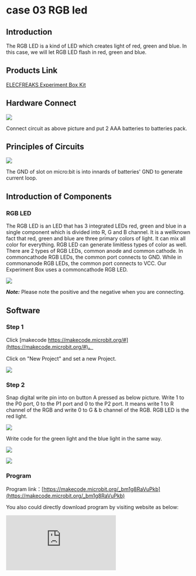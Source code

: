 ﻿# case 03 RGB led

## Introduction ##

The RGB LED is a kind of LED which creates light of red, green and blue. In this case, we will let RGB LED flash in red, green and blue.

## Products Link

[ELECFREAKS Experiment Box Kit](https://shop.elecfreaks.com/products/elecfreaks-experiment-box-kit-without-micro-bit-board?_pos=1&_sid=ac099db2f&_ss=r)

## Hardware Connect ##

![](https://wiki-media-ef.oss-cn-hongkong.aliyuncs.com/i18n/en/docusaurus-plugin-content-docs/current/microbit/circuit-design/microbit-experiment-box-kit/images/Gca57tq.png)

 Connect circuit as above picture and put 2 AAA batteries to batteries pack.

## Principles of Circuits ##

![](https://wiki-media-ef.oss-cn-hongkong.aliyuncs.com/i18n/en/docusaurus-plugin-content-docs/current/microbit/circuit-design/microbit-experiment-box-kit/images/wnBLHqP.png)

The GND of slot on micro:bit is into innards of batteries' GND to generate current loop.

## Introduction of Components ##

### RGB LED ###
 The RGB LED is an LED that has 3 integrated LEDs  red, green and blue in a single component which is divided into R, G and B channel. It is a wellknown fact that red, green and blue are three primary colors of light. It can mix all color for everything. RGB LED can generate limitless types of color as well.
 There are 2 types of RGB LEDs, common anode and common cathode. In commoncathode RGB LEDs, the
common port connects to GND. While in commonanode RGB LEDs, the common port connects to VCC.
  Our Experiment Box uses a commoncathode RGB LED.

![](https://wiki-media-ef.oss-cn-hongkong.aliyuncs.com/i18n/en/docusaurus-plugin-content-docs/current/microbit/circuit-design/microbit-experiment-box-kit/images/KF4IVxu.jpg)

***Note:*** Please note the positive and the negative when you are connecting.

## Software

### Step 1

 Click [makecode https://makecode.microbit.org/#](https://makecode.microbit.org/#)。

 Click on "New Project" and set a new Project.

![](https://wiki-media-ef.oss-cn-hongkong.aliyuncs.com/i18n/en/docusaurus-plugin-content-docs/current/microbit/circuit-design/microbit-experiment-box-kit/images/t34k5Zb.png)

### Step 2

 Snap digital write pin into on button A pressed as below picture. Write 1 to the P0 port, 0 to the P1 port and 0 to the P2 port.
 It means write 1 to R channel of the RGB and write 0 to G & b channel of the RGB.
 RGB LED is the red light.

![](https://wiki-media-ef.oss-cn-hongkong.aliyuncs.com/i18n/en/docusaurus-plugin-content-docs/current/microbit/circuit-design/microbit-experiment-box-kit/images/sB2lvoi.png)

 Write code for the green light and the blue light in the same way.

![](https://wiki-media-ef.oss-cn-hongkong.aliyuncs.com/i18n/en/docusaurus-plugin-content-docs/current/microbit/circuit-design/microbit-experiment-box-kit/images/Rl1jlrI.png)

![](https://wiki-media-ef.oss-cn-hongkong.aliyuncs.com/i18n/en/docusaurus-plugin-content-docs/current/microbit/circuit-design/microbit-experiment-box-kit/images/JsaMcnR.png)


### Program

 Program link：[https://makecode.microbit.org/_bm1g8RaVuPkb](https://makecode.microbit.org/_bm1g8RaVuPkb)

 You also could directly download program by visiting website as below:

<div
    style={{
        position: 'relative',
        paddingBottom: '60%',
        overflow: 'hidden',
    }}
>
    <iframe
        src="https://makecode.microbit.org/_bm1g8RaVuPkb"
        frameborder="0"
        sandbox="allow-popups allow-forms allow-scripts allow-same-origin"
        style={{
            position: 'absolute',
            width: '100%',
            height: '100%',
        }}
    />
</div>


## Result

 When the button A be pressed, RGB LED emits red light.
 When the button B be pressed, RGB LED emits green light.
 When the button C be pressed, RGB LED emits blue light.



## Think

 What is the color be after mix of red and blue? Show it!

## Questions



## More Information
